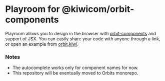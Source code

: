# Playroom for @kiwicom/orbit-components

Playroom allows you to design in the browser with [orbit-components](https://github.com/kiwicom/orbit-components/) and support of JSX. You can easily share your code with anyone through a link, or open an example from [orbit.kiwi](https://orbit.kiwi).

### Notes

- The autocomplete works only for component names for now.
- This repository will be eventually moved to Orbits monorepo.